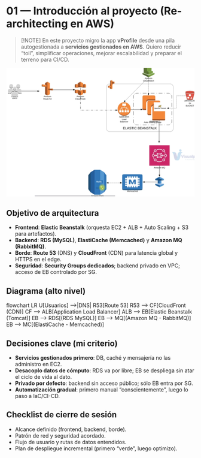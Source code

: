 <!-- 01-introduccion.md -->
# 01 — Introducción al proyecto (Re-architecting en AWS)

>  [!NOTE]
> En este proyecto migro la app **vProfile** desde una pila autogestionada a **servicios gestionados en AWS**. Quiero reducir “toil”, simplificar operaciones, mejorar escalabilidad y preparar el terreno para CI/CD.


![Arquitectura del proyecto](./arquitectura-v2.png)


## Objetivo de arquitectura
- **Frontend**: **Elastic Beanstalk** (orquesta EC2 + ALB + Auto Scaling + S3 para artefactos).
- **Backend**: **RDS (MySQL)**, **ElastiCache (Memcached)** y **Amazon MQ (RabbitMQ)**.
- **Borde**: **Route 53** (DNS) y **CloudFront** (CDN) para latencia global y HTTPS en el edge.
- **Seguridad**: **Security Groups dedicados**; backend privado en VPC; acceso de EB controlado por SG.

## Diagrama (alto nivel)

flowchart LR
  U[Usuarios] -->|DNS| R53[Route 53]
  R53 --> CF[CloudFront (CDN)]
  CF --> ALB[Application Load Balancer]
  ALB --> EB[Elastic Beanstalk (Tomcat)]
  EB --> RDS[(RDS MySQL)]
  EB --> MQ[(Amazon MQ - RabbitMQ)]
  EB --> MC[(ElastiCache - Memcached)]


## Decisiones clave (mi criterio)
- **Servicios gestionados primero**: DB, caché y mensajería no las administro en EC2.
- **Desacoplo datos de cómputo**: RDS va por libre; EB se despliega sin atar el ciclo de vida al dato.
- **Privado por defecto**: backend sin acceso público; sólo EB entra por SG.
- **Automatización gradual**: primero manual “conscientemente”, luego lo paso a IaC/CI-CD.

## Checklist de cierre de sesión
- Alcance definido (frontend, backend, borde).
- Patrón de red y seguridad acordado.
- Flujo de usuario y rutas de datos entendidos.
- Plan de despliegue incremental (primero “verde”, luego optimizo).




